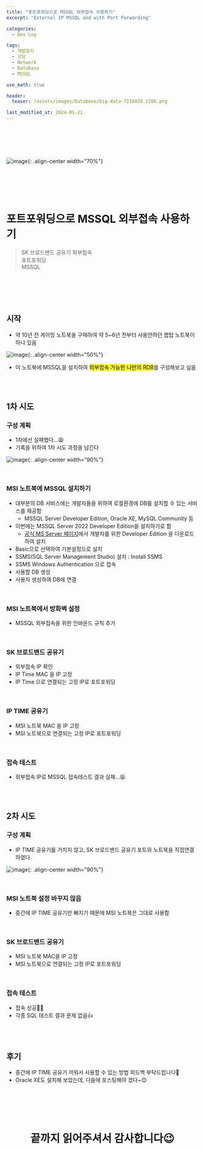 ```yaml
---
title: "포트포워딩으로 MSSQL 외부접속 사용하기"
excerpt: "External IP MSSQL and with Port Forwarding"

categories:
  - Dev Log

tags:
  - 개발일지
  - 코딩
  - Network
  - Database
  - MSSQL

use_math: true

header:
  teaser: /assets/images/Database/big-data-7216839_1280.png

last_modified_at: 2024-01-21
---
```





<br><br><br><br>


![image](../../assets/images/Database/big-data-7216839_1280.png){: .align-center width="70%"}   


<br><br><br><br>


# 포트포워딩으로 MSSQL 외부접속 사용하기  
> SK 브로드밴드 공유기 외부접속  
> 포트포워딩  
> MSSQL  


<br><br><br><br>




## 시작

- 약 10년 전 게이밍 노트북을 구매하여 약 5~6년 전부터 사용안하던 랩탑 노트북이 하나 있음

![image](../../assets/images/etc/Laptop_MSI_F61.jpg){: .align-center width="50%"}  

- 이 노트북에 MSSQL을 설치하여 <mark>외부접속 가능한 나만의 RDB</mark>를 구성해보고 싶음


<br><br>


## 1차 시도
### 구성 계획
- 1차에선 실패했다...😫
- 기록을 위하여 1차 시도 과정을 남긴다

![image](../../assets/ppt/plan1.jpg){: .align-center width="90%"}  

<br>

### MSI 노트북에 MSSQL 설치하기
- 대부분의 DB 서비스에는 개발자들을 위하여 로컬환경에 DB를 설치할 수 있는 서비스를 제공함
  - MSSQL Server Developer Edition, Oracle XE, MySQL Community 등
- 이번에는 MSSQL Server 2022 Developer Edition을 설치하기로 함
  - [공식 MS Server 페이지](https://www.microsoft.com/ko-kr/sql-server/sql-server-downloads)에서 개발자를 위한 Developer Edition 을 다운로드하여 설치
- Basic으로 선택하여 기본설정으로 설치
- SSMS(SQL Server Management Studio) 설치 : Install SSMS
- SSMS Windows Authentication 으로 접속
- 사용할 DB 생성
- 사용자 생성하여 DB에 연결

<br>

### MSI 노트북에서 방화벽 설정
- MSSQL 외부접속을 위한 인바운드 규칙 추가

<br>

### SK 브로드밴드 공유기
- 외부접속 IP 확인
- IP Time MAC 을 IP 고정
- IP Time 으로 연결되는 고정 IP로 포트포워딩

<br>

### IP TIME 공유기
- MSI 노트북 MAC 을 IP 고정
- MSI 노트북으로 연결되는 고정 IP로 포트포워딩

<br>

### 접속 테스트
- 외부접속 IP로 MSSQL 접속테스트 결과 실패...😫


<br><br>


## 2차 시도
### 구성 계획
- IP TIME 공유기를 거치지 않고, SK 브로드밴드 공유기 포트와 노트북을 직접연결하였다.

![image](../../assets/ppt/plan2.jpg){: .align-center width="90%"} 

<br>

### MSI 노트북 설정 바꾸지 않음
- 중간에 IP TIME 공유기만 빠지기 때문에 MSI 노트북은 그대로 사용함

<br>

### SK 브로드밴드 공유기
- MSI 노트북 MAC을 IP 고정
- MSI 노트북으로 연결되는 고정 IP로 포트포워딩

<br>

### 접속 테스트
- 접속 성공🎊🎉
- 각종 SQL 테스트 결과 문제 없음👍


<br><br>


## 후기
- 중간에 IP TIME 공유기 끼워서 사용할 수 있는 방법 피드백 부탁드립니다👏
- Oracle XE도 설치해 보았는데, 다음에 포스팅해야 겠다~😊





<br><br><br><br>
<center>
<h1>끝까지 읽어주셔서 감사합니다😉</h1>
</center>
<br><br><br><br>





